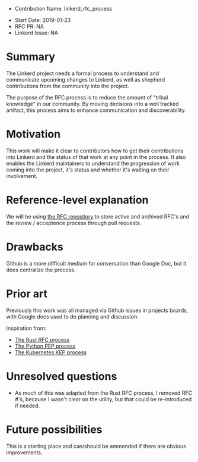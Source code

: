 - Contribution Name: linkerd_rfc_process

* Start Date: 2019-01-23
* RFC PR: NA
* Linkerd Issue: NA

# Summary

[summary]: #summary

The Linkerd project needs a formal process to understand and communicate upcoming changes to Linkerd, as well as shepherd contributions from the community into the project.

The purpose of the RFC process is to reduce the amount of "tribal knowledge" in our community. By moving decisions into a well tracked artifact, this process aims to enhance communication and discoverability.

# Motivation

[motivation]: #motivation

This work will make it clear to contributors how to get their contributions into Linkerd and the status of that work at any point in the process. It also enables the Linkerd maintainers to understand the progression of work coming into the project, it's status and whether it's waiting on their involvement.

# Reference-level explanation

[reference-level-explanation]: #reference-level-explanation

We will be using [the RFC repository](https://github.com/linkerd/rfc) to store active and archived RFC's and the review / acceptence process through pull requests.

# Drawbacks

[drawbacks]: #drawbacks

Github is a more difficult medium for conversation than Google Doc, but it does centralize the process.

# Prior art

[prior-art]: #prior-art

Previously this work was all managed via Github issues in projects boards, with Google docs used to do planning and discussion.

Inspiration from:

* [The Rust RFC process](https://github.com/rust-lang/rfcs)
* [The Python PEP process](https://www.python.org/dev/peps/pep-0001/)
* [The Kubernetes KEP process](https://github.com/kubernetes/enhancements/tree/master/keps)

# Unresolved questions

[unresolved-questions]: #unresolved-questions

* As much of this was adapted from the Rust RFC process, I removed RFC #'s, because I wasn't clear on the utility, but that could be re-introduced if needed.

# Future possibilities

[future-possibilities]: #future-possibilities

This is a starting place and can/should be ammended if there are obvious improvements.

